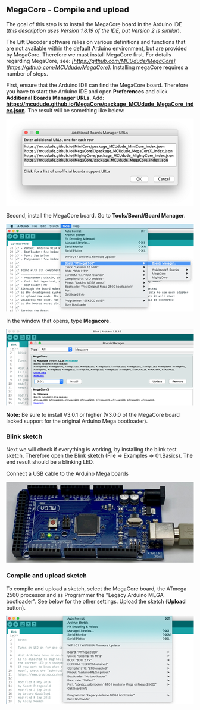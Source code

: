 ## MegaCore - Compile and upload ##

The goal of this step is to install the MegaCore board in the Arduino IDE (*this description uses Version 1.8.19 of the IDE, but Version 2 is similar*).

The Lift Decoder software relies on various definitions and functions that are not available within the default Arduino environment, but are provided by MegaCore. Therefore we must install MegaCore first. For details regarding MegaCore, see: *[https://github.com/MCUdude/MegaCore](https://github.com/MCUdude/MegaCore)*. Installing megaCore requires a number of steps.

First, ensure that the Arduino IDE can find the MegaCore board. Therefore you have to start the Arduino IDE and open **Preferences** and click **Additional Boards Manager URLs**. Add: **https://mcudude.github.io/MegaCore/package_MCUdude_MegaCore_index.json**. The result will be something like below: <center><img src="Figures/Additional_Board_Manager_URLs.png"></center>

Second, install the MegaCore board. Go to **Tools/Board/Board Manager**.<center><img src="Figures/ScreenShot-Board-Manager.png"></center>

In the window that opens, type **Megacore**. <center><img src="Figures/ScreenShot-Megacore-V3.0.1.png"></center>

**Note:** Be sure to install V3.0.1 or higher (V3.0.0 of the MegaCore board lacked support for the original Arduino Mega bootloader).

### Blink sketch ###
Next we will check if everything is working, by installing the blink test sketch. Therefore open the Blink sketch (File => Examples => 01.Basics). The end result should be a blinking LED.

Connect a USB cable to the Arduino Mega boards <center><img src="Figures/Arduino-Mega-Board.jpeg"></center>


### Compile and upload sketch ###
To compile and upload a sketch, select the MegaCore board, the ATmega 2560 processor and as Programmer the "Legacy Arduino MEGA bootloader". See below for the other settings. Upload the sketch (**Upload** button).
<center><img src="Figures/ScreenShot-CompileOptions.png"></center>
